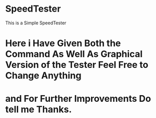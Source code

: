 # SpeedTester
This is a Simple SpeedTester
# Here i Have Given Both the Command As Well As Graphical Version of the Tester Feel Free to Change Anything 
# and For Further Improvements Do tell me Thanks.
